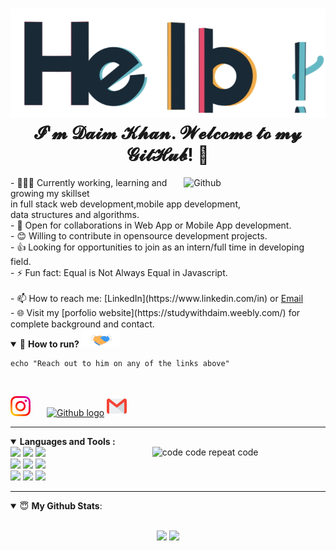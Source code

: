 <h1 align="center"> <img src="https://github.com/Daim-Nickel-Penny/Daim-Nickel-Penny/blob/master/Assets/hello.gif" alt="hello-gif"> <br >𝓘'𝓶 𝓓𝓪𝓲𝓶 𝓚𝓱𝓪𝓷</a>. 𝓦𝓮𝓵𝓬𝓸𝓶𝓮 𝓽𝓸 𝓶𝔂 𝓖𝓲𝓽𝓗𝓾𝓫! 🤗</h1>


<img width="45%" align="right" alt="Github" src="https://raw.githubusercontent.com/onimur/.github/master/.resources/git-header.svg" />
- 👨🏽‍💻 Currently working, learning and growing my skillset<br/> in full stack web development,mobile app development,<br/> data structures and algorithms.<br/>
- 🤝 Open for collaborations in Web App or Mobile App development.<br/>
- 😊 Willing to contribute in opensource development projects.<br/>
- 👍 Looking for opportunities to join as an intern/full time in developing field.<br/>
- ⚡ Fun fact: Equal is Not Always Equal in Javascript.<br/>
<br/>
- 📫 How to reach me: [LinkedIn](https://www.linkedin.com/in) or <a href="mailto:daimk558@gmail.com">Email</a><br/>
- 🌐 Visit my [porfolio website](https://studywithdaim.weebly.com/) for complete background and contact.

<details open>
<summary>🤝 <b>How to run? </b><img src="https://github.com/Daim-Nickel-Penny/Daim-Nickel-Penny/blob/master/Assets/Handshake.gif" height="29px">
</summary>
  
```shell
echo "Reach out to him on any of the links above"
```
<br/>

[<img src="https://github.com/Daim-Nickel-Penny/Daim-Nickel-Penny/blob/master/Assets/Instagram.svg" alt="instagram logo" width="32"  style="max-width:100%; margin-right:22px">](https://www.instagram.com/i_am_daim_)  [<img src="https://cdn.svgporn.com/logos/github-icon.svg" alt="Github logo" width="34">](https://github.com/)  [<img src="https://github.com/Daim-Nickel-Penny/Daim-Nickel-Penny/blob/master/Assets/Gmail.svg" alt="Gmail logo" height="32">](mailto:daimk558@gmail.com)


</details>

---

<details open>
 <img width="55%" align="right" alt="code code repeat code" src="https://github.com/abhisheknaiidu/abhisheknaiidu/raw/master/code.gif?raw=true" />
  <summary> <b>Languages and Tools :</b></summary>
    <code><img width="10%" src="https://www.vectorlogo.zone/logos/java/java-ar21.svg"></code>
  <code><img width="10%" src="https://www.vectorlogo.zone/logos/android/android-ar21.svg"></code>
  <code><img width="10%" src="https://www.vectorlogo.zone/logos/reactjs/reactjs-ar21.svg"></code>
  <br />
  <code><img width="10%" src="https://www.vectorlogo.zone/logos/w3_html5/w3_html5-ar21.svg"></code>
  <code><img width="10%" src="https://www.vectorlogo.zone/logos/netlifyapp_watercss/netlifyapp_watercss-ar21.svg"></code>
  <code><img width="10%" src="https://www.vectorlogo.zone/logos/javascript/javascript-ar21.svg"></code>
  <br />
  <code><img width="10%" src="https://www.vectorlogo.zone/logos/nodejs/nodejs-ar21.svg"></code>
  <code><img width="10%" src="https://www.vectorlogo.zone/logos/npmjs/npmjs-ar21.svg"></code>
  <code><img width="10%" src="https://www.vectorlogo.zone/logos/git-scm/git-scm-ar21.svg"></code>

  

</details>

---

<details open>
 <summary> 😇 <b>My Github Stats</b>: </summary>

<br>


<p align = "center">
  <img src = "https://github-readme-stats.vercel.app/api?username=Daim-Nickel-Penny&theme=highcontrast&show_icons=true&count_private=true">
  <img src = "https://github-readme-stats.vercel.app/api/top-langs/?username=Daim-Nickel-Penny&theme=highcontrast">
  
</p>

</details>
